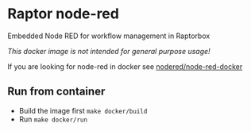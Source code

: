 # Raptor node-red

Embedded Node RED for workflow management in Raptorbox


*This docker image is not intended for general purpose usage!*

If you are looking for node-red in docker see [nodered/node-red-docker](https://hub.docker.com/r/nodered/node-red-docker/)


## Run from container

- Build the image first `make docker/build`
- Run `make docker/run`
